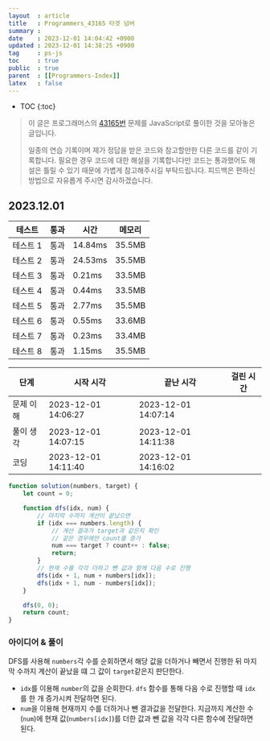 ```yaml
---
layout  : article
title   : Programmers_43165 타겟 넘버
summary : 
date    : 2023-12-01 14:04:42 +0900
updated : 2023-12-01 14:38:25 +0900
tag     : ps-js
toc     : true
public  : true
parent  : [[Programmers-Index]]
latex   : false
---
```

* TOC
{:toc}

> 이 글은 프로그래머스의 [43165번](https://programmers.co.kr/learn/courses/30/lessons/43165) 문제를 JavaScript로 풀이한 것을 모아놓은 글입니다.
>
> 일종의 연습 기록이며 제가 정답을 받은 코드와 참고할만한 다른 코드를 같이 기록합니다. 필요한 경우 코드에 대한 해설을 기록합니다만 코드는 통과했어도 해설은 틀릴 수 있기 때문에 가볍게 참고해주시길 부탁드립니다. 피드백은 편하신 방법으로 자유롭게 주시면 감사하겠습니다.

## 2023.12.01

| 테스트   | 통과 | 시간    | 메모리 |
| -------- | ---- | ------  | ------ |
| 테스트 1 | 통과 | 14.84ms | 35.5MB |
| 테스트 2 | 통과 | 24.53ms | 35.5MB |
| 테스트 3 | 통과 | 0.21ms  | 33.5MB |
| 테스트 4 | 통과 | 0.44ms  | 33.5MB |
| 테스트 5 | 통과 | 2.77ms  | 35.5MB |
| 테스트 6 | 통과 | 0.55ms  | 33.6MB |
| 테스트 7 | 통과 | 0.23ms  | 33.4MB |
| 테스트 8 | 통과 | 1.15ms  | 35.5MB |

| 단계      | 시작 시각           | 끝난 시각           | 걸린 시간 |
| --------- | ------------------- | ------------------- | --------- |
| 문제 이해 | 2023-12-01 14:06:27 | 2023-12-01 14:07:14 |           |
| 풀이 생각 | 2023-12-01 14:07:15 | 2023-12-01 14:11:38 |           |
| 코딩      | 2023-12-01 14:11:40 | 2023-12-01 14:16:02 |           |

```js
function solution(numbers, target) {
    let count = 0;

    function dfs(idx, num) {
        // 마지막 수까지 계산이 끝났으면
        if (idx === numbers.length) {
            // 계산 결과가 target과 같은지 확인
            // 같은 경우에만 count를 증가
            num === target ? count++ : false;
            return;
        }
        // 현재 수를 각각 더하고 뺀 값과 함께 다음 수로 진행
        dfs(idx + 1, num + numbers[idx]);
        dfs(idx + 1, num - numbers[idx]);
    }

    dfs(0, 0);
    return count;
}
```

### 아이디어 & 풀이

DFS를 사용해 `numbers`각 수를 순회하면서 해당 값을 더하거나 빼면서 진행한 뒤 마지막 수까지 계산이 끝났을 떄 그 값이 `target`같은지 판단한다.

* `idx`를 이용해 `number`의 값을 순회한다. `dfs` 함수를 통해 다음 수로 진행할 때 `idx`를 한 개 증가시켜 전달하면 된다.
* `num`을 이용해 현재까지 수를 더하거나 뺀 결과값을 전달한다. 지금까지 계산한 수(`num`)에 현재 값(`numbers[idx]`)를 더한 값과 뺀 값을 각각 다른 함수에 전달하면 된다.
